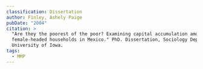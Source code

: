 ```yaml
---
classification: Dissertation
author: Finley, Ashely Paige
pubDate: "2004"
citation: >
  "Are they the poorest of the poor? Examining capital accumulation among
  female-headed households in Mexico." PhD. Dissertation, Sociology Department,
  University of Iowa.
tags:
  - MMP
---
```


